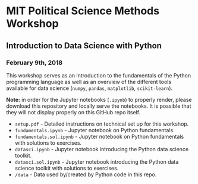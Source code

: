 # MIT Political Science Methods Workshop

## Introduction to Data Science with Python 

### February 9th, 2018 

This workshop serves as an introduction to the fundamentals of the Python 
programming language as well as an overview of the different tools available 
for data science (`numpy`, `pandas`, `matplotlib`, `scikit-learn`). 

**Note:** in order for the Jupyter notebooks (`.ipynb`) to properly render, please
download this repository and locally serve the notebooks. It is possible 
that they will not display properly on this GitHub repo itself. 

* `setup.pdf` - Detailed instructions on technical set up for this workshop.
* `fundamentals.ipynb` - Jupyter notebook on Python fundamentals.
* `fundamentals.sol.ipynb` - Jupyter notebook on Python fundamentals with solutions to exercises.
* `datasci.ipynb` - Jupyter notebook introducing the Python data science toolkit.
* `datasci.sol.ipynb` - Jupyter notebook introducing the Python data science toolkit with solutions to exercises.
* `/data` - Data used by/created by Python code in this repo.
 

